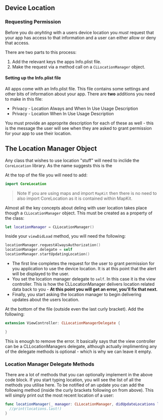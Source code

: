 ## Device Location

### Requesting Permission

Before you do *anyhting* with a users device location you *must* request that your app has access to that information and a user can either allow or deny that access. 

There are two parts to this process: 

1. Add the relevant keys the apps Info.plist file. 
2. Make the request via a method call on a `CLLocationManager` object.

#### Setting up the Info.plist file

All apps come with an Info.plist file. This file contains some settings and other bits of information about your app. There are **two** additions you need to make in this file:

- Privacy - Location Always and When In Use Usage Description
- Privacy - Location When In Use Usage Description

You must provide an approprite description for each of these as well - this is the message the user will see when they are asked to grant permission for your app to use their location. 

## The Location Manager Object

Any class that wishes to use location "stuff" will need to inclide the `CoreLocation` library. As the name suggests this is the 

At the top of the file you will need to add: 

```swift
import CoreLocation
```

> Note
If you are using maps and import `MapKit` then there is no need to also import CoreLocation as it is contained within MapKit. 

Almost all the key concepts about deling with user location takes place though a `CLLocationManager` object. This must be created as a property of the class:

```swift
let locationManager = CLLocationManager()
```

Inside your `viewDidLoad` method, you will need the following: 

```swift  
locationManager.requestAlwaysAuthorization()
locationManager.delegate = self
locationManager.startUpdatingLocation()
```

- The first line completes the request for the user to grant permission for you application to use the device location. It is at this point that the alert will be displayed to the user.
- You set the location manager delegate to `self`. In this case it is the view controller. This is how the CLLocationManager delivers location related data back to you - **At this point you will get an error, you'll fix that next.**
- Finally, you start asking the location manager to begin delivering updates about the users location. 

At the bottom of the file (outside even the last curly bracket). Add the following:

```swift
extension ViewController: CLLocationManagerDelegate {

}
```

This is enough to remove the error. It basically says that the view controller can be a CLLocationManagers delegate, although actually implimenting any of the delegate methods is optional - which is why we can leave it empty. 


### Location Manager Delegate Methods

There are a lot of methods that you can optionally implement in the above code block. If you start typing location, you will see the list of all the methods you utilise here. To be notified of an update you can add the following method (inside the curly brackets following on from above). This will simply print out the most recent location of a user: 

```swift
func locationManager(_ manager: CLLocationManager, didUpdateLocations locations: [CLLocation]) {
  //print(locations.last!)
}
```
